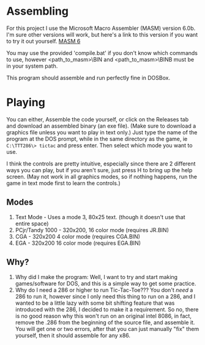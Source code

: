 # Assembling
For this project I use the Microsoft Macro Assembler (MASM) version 6.0b.
I'm sure other versions will work, but here's a link to this version if you want to try it out yourself. [MASM 6](https://winworldpc.com/product/macro-assembler/6x)

You may use the provided 'compile.bat' if you don't know which commands to use, however \<path_to_masm\>\BIN and \<path_to_masm\>\BINB must be in your system path.

This program should assemble and run perfectly fine in DOSBox.

# Playing
You can either, Assemble the code yourself, or click on the Releases tab and download an assembled binary (an exe file). (Make sure to download a graphics file unless you want to play in text only.)
Just type the name of the program at the DOS prompt, while in the same directory as the game, ie `C:\TTT286\> tictac` and press enter. Then select which mode you want to use.

I think the controls are pretty intuitive, especially since there are 2 different ways you can play, but if you aren't sure, just press H to bring up the help screen. (May not work in all graphics modes, so if nothing happens, run the game in text mode first to learn the controls.)

## Modes
1. Text Mode - Uses a mode 3, 80x25 text. (though it doesn't use that entire space)
2. PCjr/Tandy 1000 - 320x200, 16 color mode (requires JR.BIN)
3. CGA - 320x200 4 color mode (requires CGA.BIN)
4. EGA - 320x200 16 color mode (requires EGA.BIN)

## Why?
1. Why did I make the program: Well, I want to try and start making games/software for DOS, and this is a simple way to get some practice.
2. Why do I need a 286 or higher to run Tic-Tac-Toe??? You don't *need* a 286 to run it, however since I only need this thing to run on a 286, and I wanted to be a little lazy with some bit shifting feature that was introduced with the 286, I decided to make it a requirement. So no, there is no good reason why this won't run on an original intel 8086, in fact, remove the .286 from the beginning of the source file, and assemble it. You will get one or two errors, after that you can just manually "fix" them yourself, then it should assemble for any x86.